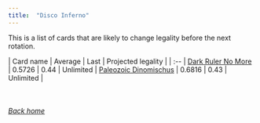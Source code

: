 ```yaml
---
title:  "Disco Inferno"
---
```


This is a list of cards that are likely to change legality before the next rotation.

| Card name | Average | Last | Projected legality |
| :-- |
[Dark Ruler No More](https://db.ygoprodeck.com/card/?search=Dark%20Ruler%20No%20More) | 0.5726 | 0.44 | Unlimited |
[Paleozoic Dinomischus](https://db.ygoprodeck.com/card/?search=Paleozoic%20Dinomischus) | 0.6816 | 0.43 | Unlimited |

<br>

###### [Back home](index)